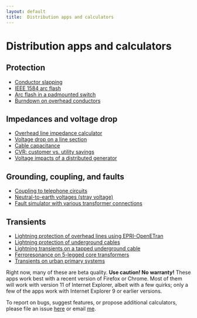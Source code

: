 ```yaml
---
layout: default
title:  Distribution apps and calculators
---
```


# Distribution apps and calculators

## Protection

- [Conductor slapping](mdpad.html?conductor_slapping.md)
- [IEEE 1584 arc flash](mdpad.html?1584.md)
- [Arc flash in a padmounted switch](mdpad.html?arc_flash_padsw.md)
- [Burndown on overhead conductors](mdpad.html?burndown.md)

## Impedances and voltage drop

- [Overhead line impedance calculator](mdpad.html?impedances.md)
- [Voltage drop on a line section](mdpad.html?voltage_drop.md)
- [Cable capacitance](mdpad.html?cable_capacitance.md)
- [CVR: customer vs. utility savings](mdpad.html?cvr.md)
- [Voltage impacts of a distributed generator](mdpad.html?dg.md)

## Grounding, coupling, and faults

- [Coupling to telephone circuits](mdpad.html?phone_coupling.md)
- [Neutral-to-earth voltages (stray voltage)](mdpad.html?StrayVoltage.md)
- [Fault simulator with various transformer connections](mdpad.html?fault_simulator.md)

## Transients

- [Lightning protection of overhead lines using EPRI-OpenETran](mdpad_local.html?OpenETran.md)
- [Lightning protection of underground cables](mdpad.html?lightning_cable.md)
- [Lightning transients on a tapped underground cable](mdpad.html?cable_transients.md)
- [Ferroresonance on 5-legged core transformers](mdpad.html?ferro.md)
- [Transients on urban primary systems](mdpad.html?UrbanPrimary.md)

Right now, many of these are beta quality. **Use caution! No warranty!**
These apps work best with a recent version of Firefox or Chrome. Most
of them will work with version 11 of Internet Explorer, albeit with a
few quirks; only a few of the apps work with Internet Explorer 9 or
earlier versions.

To report on bugs, suggest features, or propose additional
calculators, please file an issue
[here](https://github.com/powerdistribution/powerdistribution.github.io/issues)
or email [me](mailto:tshort@epri.com).

